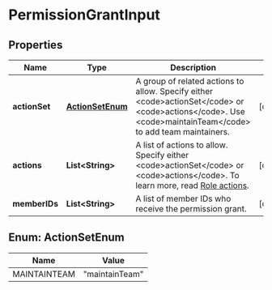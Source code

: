 

# PermissionGrantInput


## Properties

| Name | Type | Description | Notes |
|------------ | ------------- | ------------- | -------------|
|**actionSet** | [**ActionSetEnum**](#ActionSetEnum) | A group of related actions to allow. Specify either &lt;code&gt;actionSet&lt;/code&gt; or &lt;code&gt;actions&lt;/code&gt;. Use &lt;code&gt;maintainTeam&lt;/code&gt; to add team maintainers. |  [optional] |
|**actions** | **List&lt;String&gt;** | A list of actions to allow. Specify either &lt;code&gt;actionSet&lt;/code&gt; or &lt;code&gt;actions&lt;/code&gt;. To learn more, read [Role actions](https://docs.launchdarkly.com/home/members/role-actions). |  [optional] |
|**memberIDs** | **List&lt;String&gt;** | A list of member IDs who receive the permission grant. |  [optional] |



## Enum: ActionSetEnum

| Name | Value |
|---- | -----|
| MAINTAINTEAM | &quot;maintainTeam&quot; |



